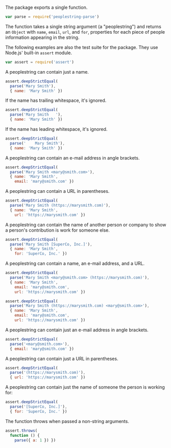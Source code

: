 The package exports a single function.

```javascript
var parse = require('peoplestring-parse')
```
The function takes a single string argument (a "peoplestring") and
returns an `Object` with `name`, `email`, `url`, and `for`, properties
for each piece of people information appearing in the string.

The following examples are also the test suite for the package. They use
Node.js' built-in `assert` module.

```javascript
var assert = require('assert')
```

A peoplestring can contain just a name.

```javascript
assert.deepStrictEqual(
  parse('Mary Smith'),
  { name: 'Mary Smith' })
```

If the name has trailing whitespace, it's ignored.

```javascript
assert.deepStrictEqual(
  parse('Mary Smith   '),
  { name: 'Mary Smith' })
```

If the name has leading whitespace, it's ignored.

```javascript
assert.deepStrictEqual(
  parse('    Mary Smith'),
  { name: 'Mary Smith' })
```

A peoplestring can contain an e-mail address in angle brackets.

```javascript
assert.deepStrictEqual(
  parse('Mary Smith <mary@smith.com>'),
  { name: 'Mary Smith',
    email: 'mary@smith.com' })
```

A peoplestring can contain a URL in parentheses.

```javascript
assert.deepStrictEqual(
  parse('Mary Smith (https://marysmith.com)'),
  { name: 'Mary Smith',
    url: 'https://marysmith.com' })
```

A peoplestring can contain the name of another person or company to show
a person's contribution is work for someone else.

```javascript
assert.deepStrictEqual(
  parse('Mary Smith [SuperCo, Inc.]'),
  { name: 'Mary Smith',
    for: 'SuperCo, Inc.' })
```

A peoplestring can contain a name, an e-mail address, and a URL.

```javascript
assert.deepStrictEqual(
  parse('Mary Smith <mary@smith.com> (https://marysmith.com)'),
  { name: 'Mary Smith',
    email: 'mary@smith.com',
    url: 'https://marysmith.com' })

assert.deepStrictEqual(
  parse('Mary Smith (https://marysmith.com) <mary@smith.com>'),
  { name: 'Mary Smith',
    email: 'mary@smith.com',
    url: 'https://marysmith.com' })
```

A peoplestring can contain just an e-mail address in angle brackets.

```javascript
assert.deepStrictEqual(
  parse('<mary@smith.com>'),
  { email: 'mary@smith.com' })
```

A peoplestring can contain just a URL in parentheses.

```javascript
assert.deepStrictEqual(
  parse('(https://marysmith.com)'),
  { url: 'https://marysmith.com' })
```

A peoplestring can contain just the name of someone the person is
working for:

```javascript
assert.deepStrictEqual(
  parse('[SuperCo, Inc.]'),
  { for: 'SuperCo, Inc.' })
```

The function throws when passed a non-string arguments.

```javascript
assert.throws(
  function () {
    parse({ a: 1 }) })
```
